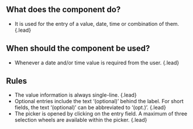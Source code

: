 ## What does the component do?
*   It is used for the entry of a value, date, time or combination of them. {.lead}

## When should the component be used?
*   Whenever a date and/or time value is required from the user. {.lead}

## Rules
*   The value information is always single-line. {.lead}
*   Optional entries include the text ‘(optional)’ behind the label. For short fields, the text ‘(optional)’ can be abbreviated to ‘(opt.)’. {.lead}
*   The picker is opened by clicking on the entry field. A maximum of three selection wheels are available within the picker. {.lead}